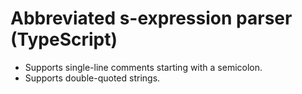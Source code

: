 # Abbreviated s-expression parser (TypeScript)

* Supports single-line comments starting with a semicolon.
* Supports double-quoted strings.
